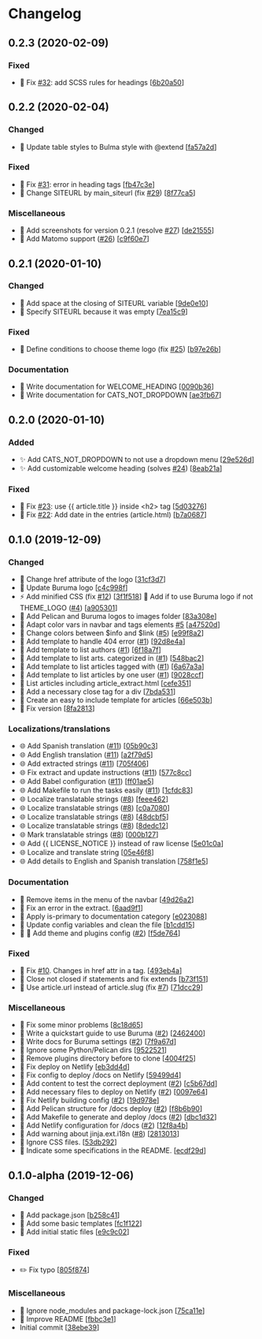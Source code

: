 # Changelog

<a name="0.2.3"></a>
## 0.2.3 (2020-02-09)

### Fixed

- 🐛 Fix [#32](https://github.com/ivanhercaz/buruma/issues/32): add SCSS rules for headings [[6b20a50](https://github.com/ivanhercaz/buruma/commit/6b20a50e0d77287b9ddeef910652363c5e09bd49)]


<a name="0.2.2"></a>
## 0.2.2 (2020-02-04)

### Changed

- 💄 Update table styles to Bulma style with @extend [[fa57a2d](https://github.com/ivanhercaz/buruma/commit/fa57a2d070a8faf6fb984ba0ae41483121e85985)]

### Fixed

- 🐛 Fix [#31](https://github.com/ivanhercaz/buruma/issues/31): error in heading tags [[fb47c3e](https://github.com/ivanhercaz/buruma/commit/fb47c3eee980a535e0cc348ead80af21cf417d0c)]
- 🐛 Change SITEURL by main_siteurl (fix [#29](https://github.com/ivanhercaz/buruma/issues/29)) [[8f77ca5](https://github.com/ivanhercaz/buruma/commit/8f77ca599831d3016caeeb8eaa5ebb35769bcddc)]

### Miscellaneous

-  :camera_flash: Add screenshots for version 0.2.1 (resolve [#27](https://github.com/ivanhercaz/buruma/issues/27)) [[de21555](https://github.com/ivanhercaz/buruma/commit/de21555c5a2dd2189c445c549dac5bff6eac7a6c)]
- 💩 Add Matomo support ([#26](https://github.com/ivanhercaz/buruma/issues/26)) [[c9f60e7](https://github.com/ivanhercaz/buruma/commit/c9f60e75c6688226606beb6651eb99b567d9cf52)]


<a name="0.2.1"></a>
## 0.2.1 (2020-01-10)

### Changed

- 🎨 Add space at the closing of SITEURL variable [[9de0e10](https://github.com/ivanhercaz/buruma/commit/9de0e109be8aabcf2942b6bd5a9c3bd9ac0c4d2d)]
- 🔧 Specify SITEURL because it was empty [[7ea15c9](https://github.com/ivanhercaz/buruma/commit/7ea15c9930847ddc48dfe831d95e210b58d903d4)]

### Fixed

- 🐛 Define conditions to choose theme logo (fix [#25](https://github.com/ivanhercaz/buruma/issues/25)) [[b97e26b](https://github.com/ivanhercaz/buruma/commit/b97e26b4d2a7c6c4393e5c3e3043cbc3cc497677)]

### Documentation

- 📝 Write documentation for WELCOME_HEADING [[0090b36](https://github.com/ivanhercaz/buruma/commit/0090b36d865eebcb2d03b92ae3679459fb273b5e)]
- 📝 Write documentation for CATS_NOT_DROPDOWN [[ae3fb67](https://github.com/ivanhercaz/buruma/commit/ae3fb675bcf1d96d811ef9fa86eba60596fa0a7f)]


<a name="0.2.0"></a>
## 0.2.0 (2020-01-10)

### Added

- ✨ Add CATS_NOT_DROPDOWN to not use a dropdown menu [[29e526d](https://github.com/ivanhercaz/buruma/commit/29e526df28f50990b8642dab3b0db7f0ca67c953)]
- ✨ Add customizable welcome heading (solves [#24](https://github.com/ivanhercaz/buruma/issues/24)) [[8eab21a](https://github.com/ivanhercaz/buruma/commit/8eab21a8b3b465b467be068dd80a57284db96496)]

### Fixed

- 🐛 Fix [#23](https://github.com/ivanhercaz/buruma/issues/23): use {{ article.title }} inside &lt;h2&gt; tag [[5d03276](https://github.com/ivanhercaz/buruma/commit/5d0327620f03d1037b2a56ccd399ff75fe398b71)]
- 🐛 Fix [#22](https://github.com/ivanhercaz/buruma/issues/22): Add date in the entries (article.html) [[b7a0687](https://github.com/ivanhercaz/buruma/commit/b7a06875de83cb51699cf8a562285bc4dffc1afe)]


<a name="0.1.0"></a>
## 0.1.0 (2019-12-09)

### Changed

- 💬 Change href attribute of the logo [[31cf3d7](https://github.com/ivanhercaz/buruma/commit/31cf3d7af3a3114e4bd05760877fa9014b1cb7fb)]
- 🍱 Update Buruma logo [[c4c998f](https://github.com/ivanhercaz/buruma/commit/c4c998fe4925fca757c73a15c89d1c9f19bc9771)]
- ⚡ Add minified CSS (fix [#12](https://github.com/ivanhercaz/buruma/issues/12)) [[3f1f518](https://github.com/ivanhercaz/buruma/commit/3f1f5181e577aeadfd79ed3258c46556d824ed43)]
 🎨 Add if to use Buruma logo if not THEME_LOGO ([#4](https://github.com/ivanhercaz/buruma/issues/4)) [[a905301](https://github.com/ivanhercaz/buruma/commit/a9053011790f87c7aadac993002af4ca96d79da5)]
- 🍱 Add Pelican and Buruma logos to images folder [[83a308e](https://github.com/ivanhercaz/buruma/commit/83a308e16c7d70ca55f2630a3d670a42b6d3597d)]
- 💄 Adapt color vars in navbar and tags elements [#5](https://github.com/ivanhercaz/buruma/issues/5) [[a47520d](https://github.com/ivanhercaz/buruma/commit/a47520de390b874fd2af3f63c56026a5ccd3848c)]
- 💄 Change colors between $info and $link ([#5](https://github.com/ivanhercaz/buruma/issues/5)) [[e99f8a2](https://github.com/ivanhercaz/buruma/commit/e99f8a28e460c38a44054b4a43b3c5ba0359474f)]
- 💄 Add template to handle 404 error ([#1](https://github.com/ivanhercaz/buruma/issues/1)) [[92d8e4a](https://github.com/ivanhercaz/buruma/commit/92d8e4a3254c61c62f16408e1ffe3344b409a671)]
- 💄 Add template to list authors ([#1](https://github.com/ivanhercaz/buruma/issues/1)) [[6f18a7f](https://github.com/ivanhercaz/buruma/commit/6f18a7f8ca85a92108cf77a28873abc8dc3c9f66)]
- 💄 Add template to list arts. categorized in ([#1](https://github.com/ivanhercaz/buruma/issues/1)) [[548bac2](https://github.com/ivanhercaz/buruma/commit/548bac2e071415d8fb6dc191d0420e390f4a6d7e)]
- 💄 Add template to list articles tagged with ([#1](https://github.com/ivanhercaz/buruma/issues/1)) [[6a67a3a](https://github.com/ivanhercaz/buruma/commit/6a67a3a6b9e50f501abbfcea0091c864835ef861)]
- 💄 Add template to list articles by one user ([#1](https://github.com/ivanhercaz/buruma/issues/1)) [[9028ccf](https://github.com/ivanhercaz/buruma/commit/9028ccf2b5b83231012015b35d0b1db357f1f7c0)]
- 🎨 List articles including article_extract.html [[cefe351](https://github.com/ivanhercaz/buruma/commit/cefe351b845648dde8978b55d978d8c44781d0f1)]
- 🎨 Add a necessary close tag for a div [[7bda531](https://github.com/ivanhercaz/buruma/commit/7bda53133faa025c0e0d1d35a1500d39d832ebb0)]
- 🎨 Create an easy to include template for articles [[66e503b](https://github.com/ivanhercaz/buruma/commit/66e503ba70976a1416300e264911f9cda9c6832a)]
- 🔧 Fix version [[8fa2813](https://github.com/ivanhercaz/buruma/commit/8fa2813a7a6134378c9f30e6a89c77d868eb898d)]

### Localizations/translations

- 🌐 Add Spanish translation ([#11](https://github.com/ivanhercaz/buruma/issues/11)) [[05b90c3](https://github.com/ivanhercaz/buruma/commit/05b90c3a35184cc5d2b09e85a62733aec22bc265)]
- 🌐 Add English translation ([#11](https://github.com/ivanhercaz/buruma/issues/11)) [[a2f79d5](https://github.com/ivanhercaz/buruma/commit/a2f79d53583731cc8219470b2790c5659bc3c5af)]
- 🌐 Add extracted strings ([#11](https://github.com/ivanhercaz/buruma/issues/11)) [[705f406](https://github.com/ivanhercaz/buruma/commit/705f406e2539f7a1ba9c8b2d868b2d121a1a972e)]
- 🌐 Fix extract and update instructions ([#11](https://github.com/ivanhercaz/buruma/issues/11)) [[577c8cc](https://github.com/ivanhercaz/buruma/commit/577c8cc201a8bc8c103c989f879940495c70e133)]
- 🌐 Add Babel configuration ([#11](https://github.com/ivanhercaz/buruma/issues/11)) [[ff01ae5](https://github.com/ivanhercaz/buruma/commit/ff01ae557c054ef7c1f303ddf815a0155f7b8ec5)]
- 🌐 Add Makefile to run the tasks easily ([#11](https://github.com/ivanhercaz/buruma/issues/11)) [[1cfdc83](https://github.com/ivanhercaz/buruma/commit/1cfdc8393ae9227a00a6fc64a34656e5122d36a2)]
- 🌐 Localize translatable strings ([#8](https://github.com/ivanhercaz/buruma/issues/8)) [[feee462](https://github.com/ivanhercaz/buruma/commit/feee462a105a120918ec559d0c475cb4633695ca)]
- 🌐 Localize translatable strings ([#8](https://github.com/ivanhercaz/buruma/issues/8)) [[c0a7080](https://github.com/ivanhercaz/buruma/commit/c0a708017c549416f159620073151f11623e1142)]
- 🌐 Localize translatable strings ([#8](https://github.com/ivanhercaz/buruma/issues/8)) [[48dcbf5](https://github.com/ivanhercaz/buruma/commit/48dcbf586bff4e595faedb93d3fe1a87a9dff4fb)]
- 🌐 Localize translatable strings ([#8](https://github.com/ivanhercaz/buruma/issues/8)) [[8dedc12](https://github.com/ivanhercaz/buruma/commit/8dedc1211150c635e4d38a6a999af86197e59736)]
- 🌐 Mark translatable strings ([#8](https://github.com/ivanhercaz/buruma/issues/8)) [[000b127](https://github.com/ivanhercaz/buruma/commit/000b127534af4ff03645b41d8d7669d35f4d874e)]
- 🌐 Add {{ LICENSE_NOTICE }} instead of raw license [[5e01c0a](https://github.com/ivanhercaz/buruma/commit/5e01c0aa8a8dc14bc3d58f7727200ef6a0bde005)]
- 🌐 Localize and translate string [[05e46f8](https://github.com/ivanhercaz/buruma/commit/05e46f83dee50b4fdc9f8af444ae17c8e8f924fe)]
- 🌐 Add details to English and Spanish translation [[758f1e5](https://github.com/ivanhercaz/buruma/commit/758f1e551ff0ee109cce860b4fe78fac4a0c228f)]

### Documentation
 
- 🔧 Remove items in the menu of the navbar [[49d26a2](https://github.com/ivanhercaz/buruma/commit/49d26a2366b68160100ec7583f15eb67b96526ab)]
- 🔧 Fix an error in the extract. [[6aad9f1](https://github.com/ivanhercaz/buruma/commit/6aad9f1f767d90df1091f42696490382ee2605a1)]
- 🔧 Apply is-primary to documentation category [[e023088](https://github.com/ivanhercaz/buruma/commit/e0230887f7a953f0f0b7c366be9c62afc8347521)]
- 🔧 Update config variables and clean the file [[b1cdd15](https://github.com/ivanhercaz/buruma/commit/b1cdd15765dd795afdd320d50d38ba04672eabe6)]
- 🔧 🚀 Add theme and plugins config ([#2](https://github.com/ivanhercaz/buruma/issues/2)) [[f5de764](https://github.com/ivanhercaz/buruma/commit/f5de7641449177139e1c8c9e4d77b75e98e148ea)]

### Fixed

- 🐛 Fix [#10](https://github.com/ivanhercaz/buruma/issues/10). Changes in href attr in a tag. [[493eb4a](https://github.com/ivanhercaz/buruma/commit/493eb4a42e712cc9055b744e123bf20940532c38)]
- 🐛 Close not closed if statements and fix extends [[b73f151](https://github.com/ivanhercaz/buruma/commit/b73f15179f71cd622a1c2b900866f3d34bb10328)]
- 🐛 Use article.url instead of article.slug (fix [#7](https://github.com/ivanhercaz/buruma/issues/7)) [[71dcc29](https://github.com/ivanhercaz/buruma/commit/71dcc29ab81b7d3bdc75a9abeac1f1e74c8df118)]

### Miscellaneous

- 📝 Fix some minor problems [[8c18d65](https://github.com/ivanhercaz/buruma/commit/8c18d65d997e1ccde0436c7d4743f0a30517fc96)]
- 📝 Write a quickstart guide to use Buruma ([#2](https://github.com/ivanhercaz/buruma/issues/2)) [[2462400](https://github.com/ivanhercaz/buruma/commit/24624009c24dc22542e2dea06ad88d3fb5e7e891)]
- 📝 Write docs for Buruma settings ([#2](https://github.com/ivanhercaz/buruma/issues/2)) [[7f9a67d](https://github.com/ivanhercaz/buruma/commit/7f9a67d35366388204824d35a88caf3a2dd96c23)]
- 🙈 Ignore some Python/Pelican dirs [[9522521](https://github.com/ivanhercaz/buruma/commit/9522521c61cdc33c530a1d3fde926f568fa48cfe)]
- 🚀 Remove plugins directory before to clone [[4004f25](https://github.com/ivanhercaz/buruma/commit/4004f25e483df4816db2316db9e0df0c4868a5b1)]
- 🚀 Fix deploy on Netlify [[eb3dd4d](https://github.com/ivanhercaz/buruma/commit/eb3dd4daf160e0de2d8554bcdf7460bcfe7e9886)]
- 🚀 Fix config to deploy /docs on Netlify [[59499d4](https://github.com/ivanhercaz/buruma/commit/59499d49d75fd3aeb0f727c6f9aefb177a0a1fb4)]
- 📝 Add content to test the correct deployment ([#2](https://github.com/ivanhercaz/buruma/issues/2)) [[c5b67dd](https://github.com/ivanhercaz/buruma/commit/c5b67dd00c45b11fc29d12d555702066bc872769)]
- 🚀 Add necessary files to deploy on Netlify ([#2](https://github.com/ivanhercaz/buruma/issues/2)) [[0097e64](https://github.com/ivanhercaz/buruma/commit/0097e6431d6ec9712450d79c609686254f334e70)]
- 🚀 Fix Netlify building config ([#2](https://github.com/ivanhercaz/buruma/issues/2)) [[19d978e](https://github.com/ivanhercaz/buruma/commit/19d978e6651dccda60cabad47b0b2431dd9748c7)]
- 🚀 Add Pelican structure for /docs deploy ([#2](https://github.com/ivanhercaz/buruma/issues/2)) [[f8b6b90](https://github.com/ivanhercaz/buruma/commit/f8b6b90ff83a46e5b4a833eeae3d973f6c8ecfe5)]
- 🚀 Add Makefile to generate and deploy /docs ([#2](https://github.com/ivanhercaz/buruma/issues/2)) [[dbc1d32](https://github.com/ivanhercaz/buruma/commit/dbc1d3221061c8c7eee3f00d7b6a227f8549fdea)]
- 🚀 Add Netlify configuration for /docs ([#2](https://github.com/ivanhercaz/buruma/issues/2)) [[12f8a4b](https://github.com/ivanhercaz/buruma/commit/12f8a4b17138fc1248af2f76a6d28f8cabe8d236)]
- 📝 Add warning about jinja.ext.i18n ([#8](https://github.com/ivanhercaz/buruma/issues/8)) [[2813013](https://github.com/ivanhercaz/buruma/commit/2813013d372fb7a2593bc94996867b0fa34dbf3d)]
- 🙈 Ignore CSS files. [[53db292](https://github.com/ivanhercaz/buruma/commit/53db292bba9a0249a9a202f7fdb61802da720d33)]
- 📝 Indicate some specifications in the README. [[ecdf29d](https://github.com/ivanhercaz/buruma/commit/ecdf29d052aff6d1341c1ed9e0fcaaf68e0225c8)]


<a name="0.1.0-alpha"></a>
## 0.1.0-alpha (2019-12-06)

### Changed

- 🔧 Add package.json [[b258c41](https://github.com/ivanhercaz/buruma/commit/b258c41d6dbfececbeb07bec4f05365679773bec)]
- 💄 Add some basic templates [[fc1f122](https://github.com/ivanhercaz/buruma/commit/fc1f122934aed5a7d6264a0a799205ce9561fc53)]
- 💄 Add initial static files [[e9c9c02](https://github.com/ivanhercaz/buruma/commit/e9c9c02b86fe84b5631cf90093b90102b5cf13ee)]

### Fixed

- ✏️ Fix typo [[805f874](https://github.com/ivanhercaz/buruma/commit/805f874e3936e0e5b8b533236681f284cff1b9f7)]

### Miscellaneous

- 🙈 Ignore node_modules and package-lock.json [[75ca11e](https://github.com/ivanhercaz/buruma/commit/75ca11e0906d8750f0b772690d695e8e63c4cf66)]
- 📝 Improve README [[fbbc3e1](https://github.com/ivanhercaz/buruma/commit/fbbc3e150c1a2c35b60ceec88b3b6d14dc9626b8)]
-  Initial commit [[38ebe39](https://github.com/ivanhercaz/buruma/commit/38ebe39dab68101bd082d8272c7a3716f7cd3c2e)]


